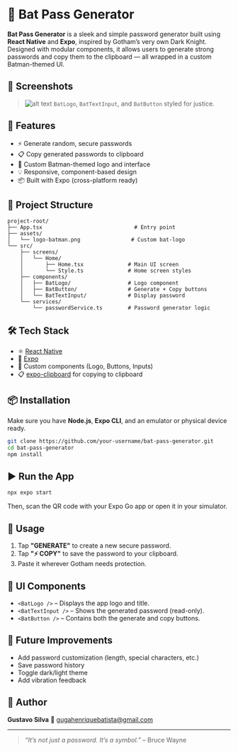 # 🦇 Bat Pass Generator

**Bat Pass Generator** is a sleek and simple password generator built using **React Native** and **Expo**, inspired by Gotham’s very own Dark Knight. Designed with modular components, it allows users to generate strong passwords and copy them to the clipboard — all wrapped in a custom Batman-themed UI.

## 📱 Screenshots

> ![alt text](https://github.com/gustavoSilvaDev-exe/PROJECT-react-native-expo-app-password-sequencer/blob/main/bat-pass-generator-screenshot.jpg?raw=true)
> `BatLogo`, `BatTextInput`, and `BatButton` styled for justice.

## 🚀 Features

* ⚡ Generate random, secure passwords
* 📋 Copy generated passwords to clipboard
* 🦇 Custom Batman-themed logo and interface
* 💡 Responsive, component-based design
* 📦 Built with Expo (cross-platform ready)

## 🧱 Project Structure

```
project-root/
├── App.tsx                             # Entry point
├── assets/
│   └── logo-batman.png                # Custom bat-logo
└── src/
    ├── screens/
    │   └── Home/
    │       ├── Home.tsx              # Main UI screen
    │       └── Style.ts              # Home screen styles
    ├── components/
    │   ├── BatLogo/                  # Logo component
    │   ├── BatButton/                # Generate + Copy buttons
    │   └── BatTextInput/             # Display password
    └── services/
        └── passwordService.ts        # Password generator logic
```

## 🛠️ Tech Stack

* ⚛️ [React Native](https://reactnative.dev/)
* 🚀 [Expo](https://expo.dev/)
* 💅 Custom components (Logo, Buttons, Inputs)
* 📋 [expo-clipboard](https://docs.expo.dev/versions/latest/sdk/clipboard/) for copying to clipboard

## 📦 Installation

Make sure you have **Node.js**, **Expo CLI**, and an emulator or physical device ready.

```bash
git clone https://github.com/your-username/bat-pass-generator.git
cd bat-pass-generator
npm install
```

## ▶️ Run the App

```bash
npx expo start
```

Then, scan the QR code with your Expo Go app or open it in your simulator.

## 📄 Usage

1. Tap **"GENERATE"** to create a new secure password.
2. Tap **"⚡ COPY"** to save the password to your clipboard.
3. Paste it wherever Gotham needs protection.

## 🎨 UI Components

* `<BatLogo />` – Displays the app logo and title.
* `<BatTextInput />` – Shows the generated password (read-only).
* `<BatButton />` – Contains both the generate and copy buttons.

## 🧩 Future Improvements

* Add password customization (length, special characters, etc.)
* Save password history
* Toggle dark/light theme
* Add vibration feedback

## 👤 Author

**Gustavo Silva**
📧 [gugahenriquebatista@gmail.com](mailto:gugahenriquebatista@gmail.com)

---

> *“It’s not just a password. It’s a symbol.”* – Bruce Wayne
